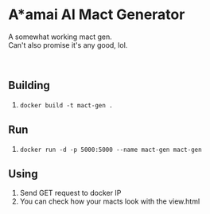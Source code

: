 # A*amai AI Mact Generator

A somewhat working mact gen.<br/>
Can't also promise it's any good, lol.

&nbsp;

## Building

1. `docker build -t mact-gen .`

## Run
1. `docker run -d -p 5000:5000 --name mact-gen mact-gen`

## Using
1. Send GET request to docker IP
2. You can check how your macts look with the view.html
